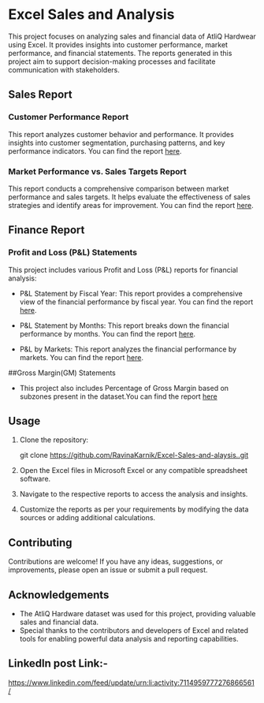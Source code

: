 # Excel Sales and Analysis

This project focuses on analyzing sales and financial data of AtliQ Hardwear using Excel. It provides insights into customer performance, market performance, and financial statements. The reports generated in this project aim to support decision-making processes and facilitate communication with stakeholders.

## Sales Report

### Customer Performance Report

This report analyzes customer behavior and performance. It provides insights into customer segmentation, purchasing patterns, and key performance indicators. You can find the report [here](https://github.com/RavinaKarnik/Excel-Sales-and-alaysis./blob/main/Customer%20Performance%20Report.pdf).

### Market Performance vs. Sales Targets Report

This report conducts a comprehensive comparison between market performance and sales targets. It helps evaluate the effectiveness of sales strategies and identify areas for improvement. You can find the report [here](https://github.com/RavinaKarnik/Excel-Sales-and-alaysis./blob/main/Market%20Performance%20vs%20Target%20Report.pdf).

## Finance Report

### Profit and Loss (P&L) Statements

This project includes various Profit and Loss (P&L) reports for financial analysis:

- P&L Statement by Fiscal Year: This report provides a comprehensive view of the financial performance by fiscal year. You can find the report [here](https://github.com/RavinaKarnik/Excel-Sales-and-alaysis./blob/main/P%26L%20Statement%20by%20Fiscal%20Year.pdf).

- P&L Statement by Months: This report breaks down the financial performance by months. You can find the report [here](https://github.com/RavinaKarnik/Excel-Sales-and-alaysis./blob/main/P%26L%20Statement%20by%20Months.pdf).

- P&L by Markets: This report analyzes the financial performance by markets. You can find the report [here](https://github.com/RavinaKarnik/Excel-Sales-and-alaysis./blob/main/P%26L%20by%20markets%20.pdf).

##Gross Margin(GM) Statements
- This project also includes Percentage of Gross Margin based on subzones present in the dataset.You can find the report [here](https://github.com/RavinaKarnik/Excel-Sales-and-alaysis./blob/main/GM%25%20by%20subzone.pdf)

## Usage

1. Clone the repository:

   
   git clone https://github.com/RavinaKarnik/Excel-Sales-and-alaysis..git
   

2. Open the Excel files in Microsoft Excel or any compatible spreadsheet software.

3. Navigate to the respective reports to access the analysis and insights.

4. Customize the reports as per your requirements by modifying the data sources or adding additional calculations.

## Contributing

Contributions are welcome! If you have any ideas, suggestions, or improvements, please open an issue or submit a pull request.

## Acknowledgements

- The AtliQ Hardware dataset was used for this project, providing valuable sales and financial data.
- Special thanks to the contributors and developers of Excel and related tools for enabling powerful data analysis and reporting capabilities.

## Linkedln post Link:-
https://www.linkedin.com/feed/update/urn:li:activity:7114959777276866561/
